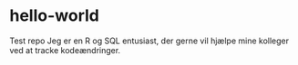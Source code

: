 # hello-world
Test repo
Jeg er en R og SQL entusiast, der gerne vil hjælpe mine kolleger ved at tracke kodeændringer.
